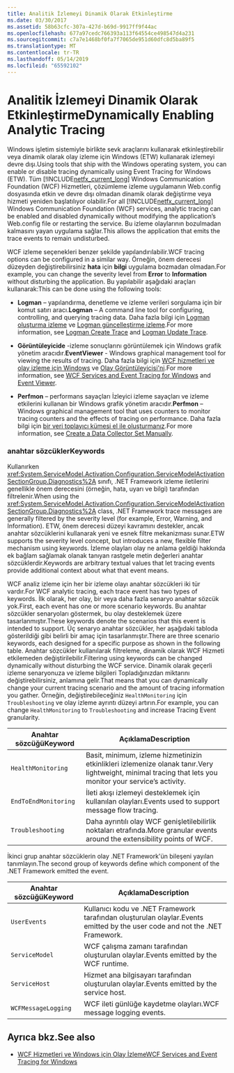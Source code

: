 ```yaml
---
title: Analitik İzlemeyi Dinamik Olarak Etkinleştirme
ms.date: 03/30/2017
ms.assetid: 58b63cfc-307a-427d-b69d-9917ff9f44ac
ms.openlocfilehash: 677a97cedc766393a113f64554ce498547d4a231
ms.sourcegitcommit: c7a7e1468bf0fa7f7065de951d60dfc8d5ba89f5
ms.translationtype: MT
ms.contentlocale: tr-TR
ms.lasthandoff: 05/14/2019
ms.locfileid: "65592102"
---
```

# <a name="dynamically-enabling-analytic-tracing"></a><span data-ttu-id="b0d98-102">Analitik İzlemeyi Dinamik Olarak Etkinleştirme</span><span class="sxs-lookup"><span data-stu-id="b0d98-102">Dynamically Enabling Analytic Tracing</span></span>
<span data-ttu-id="b0d98-103">Windows işletim sistemiyle birlikte sevk araçlarını kullanarak etkinleştirebilir veya dinamik olarak olay izleme için Windows (ETW) kullanarak izlemeyi devre dışı.</span><span class="sxs-lookup"><span data-stu-id="b0d98-103">Using tools that ship with the Windows operating system, you can enable or disable tracing dynamically using Event Tracing for Windows (ETW).</span></span> <span data-ttu-id="b0d98-104">Tüm [!INCLUDE[netfx_current_long](../../../../../includes/netfx-current-long-md.md)] Windows Communication Foundation (WCF) Hizmetleri, çözümleme izleme uygulamanın Web.config dosyasında etkin ve devre dışı olmadan dinamik olarak değiştirme veya hizmeti yeniden başlatılıyor olabilir.</span><span class="sxs-lookup"><span data-stu-id="b0d98-104">For all [!INCLUDE[netfx_current_long](../../../../../includes/netfx-current-long-md.md)] Windows Communication Foundation (WCF) services, analytic tracing can be enabled and disabled dynamically without modifying the application’s Web.config file or restarting the service.</span></span> <span data-ttu-id="b0d98-105">Bu izleme olaylarının bozulmadan kalmasını yayan uygulama sağlar.</span><span class="sxs-lookup"><span data-stu-id="b0d98-105">This allows the application that emits the trace events to remain undisturbed.</span></span>  
  
 <span data-ttu-id="b0d98-106">WCF izleme seçenekleri benzer şekilde yapılandırılabilir.</span><span class="sxs-lookup"><span data-stu-id="b0d98-106">WCF tracing options can be configured in a similar way.</span></span> <span data-ttu-id="b0d98-107">Örneğin, önem derecesi düzeyden değiştirebilirsiniz **hata** için **bilgi** uygulama bozmadan olmadan.</span><span class="sxs-lookup"><span data-stu-id="b0d98-107">For example, you can change the severity level from **Error** to **Information** without disturbing the application.</span></span> <span data-ttu-id="b0d98-108">Bu yapılabilir aşağıdaki araçları kullanarak:</span><span class="sxs-lookup"><span data-stu-id="b0d98-108">This can be done using the following tools:</span></span>  
  
- <span data-ttu-id="b0d98-109">**Logman** – yapılandırma, denetleme ve izleme verileri sorgulama için bir komut satırı aracı.</span><span class="sxs-lookup"><span data-stu-id="b0d98-109">**Logman** – A command line tool for configuring, controlling, and querying tracing data.</span></span> <span data-ttu-id="b0d98-110">Daha fazla bilgi için [Logman oluşturma izleme](https://go.microsoft.com/fwlink/?LinkId=165426) ve [Logman güncelleştirme izleme](https://go.microsoft.com/fwlink/?LinkId=165427).</span><span class="sxs-lookup"><span data-stu-id="b0d98-110">For more information, see [Logman Create Trace](https://go.microsoft.com/fwlink/?LinkId=165426) and [Logman Update Trace](https://go.microsoft.com/fwlink/?LinkId=165427).</span></span>  
  
- <span data-ttu-id="b0d98-111">**Görüntüleyicide** -izleme sonuçlarını görüntülemek için Windows grafik yönetim aracıdır.</span><span class="sxs-lookup"><span data-stu-id="b0d98-111">**EventViewer** - Windows graphical management tool for viewing the results of tracing.</span></span> <span data-ttu-id="b0d98-112">Daha fazla bilgi için [WCF hizmetleri ve olay izleme için Windows](../../../../../docs/framework/wcf/samples/wcf-services-and-event-tracing-for-windows.md) ve [Olay Görüntüleyicisi'ni](https://go.microsoft.com/fwlink/?LinkId=165428).</span><span class="sxs-lookup"><span data-stu-id="b0d98-112">For more information, see [WCF Services and Event Tracing for Windows](../../../../../docs/framework/wcf/samples/wcf-services-and-event-tracing-for-windows.md) and [Event Viewer](https://go.microsoft.com/fwlink/?LinkId=165428).</span></span>  
  
- <span data-ttu-id="b0d98-113">**Perfmon** – performans sayaçları İzleyici izleme sayaçları ve izleme etkilerini kullanan bir Windows grafik yönetim aracıdır.</span><span class="sxs-lookup"><span data-stu-id="b0d98-113">**Perfmon** – Windows graphical management tool that uses counters to monitor tracing counters and the effects of tracing on performance.</span></span> <span data-ttu-id="b0d98-114">Daha fazla bilgi için [bir veri toplayıcı kümesi el ile oluşturmanız](https://go.microsoft.com/fwlink/?LinkId=165429).</span><span class="sxs-lookup"><span data-stu-id="b0d98-114">For more information, see [Create a Data Collector Set Manually](https://go.microsoft.com/fwlink/?LinkId=165429).</span></span>  
  
### <a name="keywords"></a><span data-ttu-id="b0d98-115">anahtar sözcükler</span><span class="sxs-lookup"><span data-stu-id="b0d98-115">Keywords</span></span>  
 <span data-ttu-id="b0d98-116">Kullanırken <xref:System.ServiceModel.Activation.Configuration.ServiceModelActivationSectionGroup.Diagnostics%2A> sınıfı, .NET Framework izleme iletilerini genellikle önem derecesini (örneğin, hata, uyarı ve bilgi) tarafından filtrelenir.</span><span class="sxs-lookup"><span data-stu-id="b0d98-116">When using the <xref:System.ServiceModel.Activation.Configuration.ServiceModelActivationSectionGroup.Diagnostics%2A> class, .NET Framework trace messages are generally filtered by the severity level (for example, Error, Warning, and Information).</span></span> <span data-ttu-id="b0d98-117">ETW, önem derecesi düzeyi kavramını destekler, ancak anahtar sözcüklerini kullanarak yeni ve esnek filtre mekanizması sunar.</span><span class="sxs-lookup"><span data-stu-id="b0d98-117">ETW supports the severity level concept, but introduces a new, flexible filter mechanism using keywords.</span></span> <span data-ttu-id="b0d98-118">İzleme olayları olay ne anlama geldiği hakkında ek bağlam sağlamak olanak tanıyan rastgele metin değerleri anahtar sözcüklerdir.</span><span class="sxs-lookup"><span data-stu-id="b0d98-118">Keywords are arbitrary textual values that let tracing events provide additional context about what that event means.</span></span>  
  
 <span data-ttu-id="b0d98-119">WCF analiz izleme için her bir izleme olayı anahtar sözcükleri iki tür vardır.</span><span class="sxs-lookup"><span data-stu-id="b0d98-119">For WCF analytic tracing, each trace event has two types of keywords.</span></span> <span data-ttu-id="b0d98-120">İlk olarak, her olay, bir veya daha fazla senaryo anahtar sözcük yok.</span><span class="sxs-lookup"><span data-stu-id="b0d98-120">First, each event has one or more scenario keywords.</span></span> <span data-ttu-id="b0d98-121">Bu anahtar sözcükler senaryoları göstermek, bu olay desteklemek üzere tasarlanmıştır.</span><span class="sxs-lookup"><span data-stu-id="b0d98-121">These keywords denote the scenarios that this event is intended to support.</span></span> <span data-ttu-id="b0d98-122">Üç senaryo anahtar sözcükler, her aşağıdaki tabloda gösterildiği gibi belirli bir amaç için tasarlanmıştır.</span><span class="sxs-lookup"><span data-stu-id="b0d98-122">There are three scenario keywords, each designed for a specific purpose as shown in the following table.</span></span> <span data-ttu-id="b0d98-123">Anahtar sözcükler kullanılarak filtreleme, dinamik olarak WCF Hizmeti etkilemeden değiştirilebilir.</span><span class="sxs-lookup"><span data-stu-id="b0d98-123">Filtering using keywords can be changed dynamically without disturbing the WCF service.</span></span> <span data-ttu-id="b0d98-124">Dinamik olarak geçerli izleme senaryonuza ve izleme bilgileri Topladığınızdan miktarını değiştirebilirsiniz, anlamına gelir.</span><span class="sxs-lookup"><span data-stu-id="b0d98-124">That means that you can dynamically change your current tracing scenario and the amount of tracing information you gather.</span></span> <span data-ttu-id="b0d98-125">Örneğin, değiştirebileceğiniz `HealthMonitoring` için `Troubleshooting` ve olay izleme ayrıntı düzeyi artırın.</span><span class="sxs-lookup"><span data-stu-id="b0d98-125">For example, you can change `HealthMonitoring` to `Troubleshooting` and increase Tracing Event granularity.</span></span>  
  
|<span data-ttu-id="b0d98-126">Anahtar sözcüğü</span><span class="sxs-lookup"><span data-stu-id="b0d98-126">Keyword</span></span>|<span data-ttu-id="b0d98-127">Açıklama</span><span class="sxs-lookup"><span data-stu-id="b0d98-127">Description</span></span>|  
|-------------|-----------------|  
|`HealthMonitoring`|<span data-ttu-id="b0d98-128">Basit, minimum, izleme hizmetinizin etkinlikleri izlemenize olanak tanır.</span><span class="sxs-lookup"><span data-stu-id="b0d98-128">Very lightweight, minimal tracing that lets you monitor your service’s activity.</span></span>|  
|`EndToEndMonitoring`|<span data-ttu-id="b0d98-129">İleti akışı izlemeyi desteklemek için kullanılan olayları.</span><span class="sxs-lookup"><span data-stu-id="b0d98-129">Events used to support message flow tracing.</span></span>|  
|`Troubleshooting`|<span data-ttu-id="b0d98-130">Daha ayrıntılı olay WCF genişletilebilirlik noktaları etrafında.</span><span class="sxs-lookup"><span data-stu-id="b0d98-130">More granular events around the extensibility points of WCF.</span></span>|  
  
 <span data-ttu-id="b0d98-131">İkinci grup anahtar sözcüklerin olay .NET Framework'ün bileşeni yayılan tanımlayın.</span><span class="sxs-lookup"><span data-stu-id="b0d98-131">The second group of keywords define which component of the .NET Framework emitted the event.</span></span>  
  
|<span data-ttu-id="b0d98-132">Anahtar sözcüğü</span><span class="sxs-lookup"><span data-stu-id="b0d98-132">Keyword</span></span>|<span data-ttu-id="b0d98-133">Açıklama</span><span class="sxs-lookup"><span data-stu-id="b0d98-133">Description</span></span>|  
|-------------|-----------------|  
|`UserEvents`|<span data-ttu-id="b0d98-134">Kullanıcı kodu ve .NET Framework tarafından oluşturulan olaylar.</span><span class="sxs-lookup"><span data-stu-id="b0d98-134">Events emitted by the user code and not the .NET Framework.</span></span>|  
|`ServiceModel`|<span data-ttu-id="b0d98-135">WCF çalışma zamanı tarafından oluşturulan olaylar.</span><span class="sxs-lookup"><span data-stu-id="b0d98-135">Events emitted by the WCF runtime.</span></span>|  
|`ServiceHost`|<span data-ttu-id="b0d98-136">Hizmet ana bilgisayarı tarafından oluşturulan olaylar.</span><span class="sxs-lookup"><span data-stu-id="b0d98-136">Events emitted by the service host.</span></span>|  
|`WCFMessageLogging`|<span data-ttu-id="b0d98-137">WCF ileti günlüğe kaydetme olayları.</span><span class="sxs-lookup"><span data-stu-id="b0d98-137">WCF message logging events.</span></span>|  
  
## <a name="see-also"></a><span data-ttu-id="b0d98-138">Ayrıca bkz.</span><span class="sxs-lookup"><span data-stu-id="b0d98-138">See also</span></span>

- [<span data-ttu-id="b0d98-139">WCF Hizmetleri ve Windows için Olay İzleme</span><span class="sxs-lookup"><span data-stu-id="b0d98-139">WCF Services and Event Tracing for Windows</span></span>](../../../../../docs/framework/wcf/samples/wcf-services-and-event-tracing-for-windows.md)
